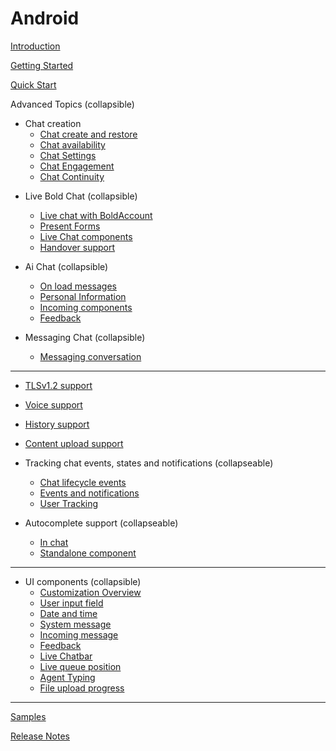 # Android

[Introduction](./IntroductionAndroid.md)

[Getting Started](./GettingStartedAndroid.md)

[Quick Start](./QuickStartAndroid.md)

Advanced Topics  (collapsible)

  - Chat creation
    - [Chat create and restore](./ChatRestoringAndroid.md)
    - [Chat availability](./android_chat_availability.md)
    - [Chat Settings](./ChatSettingsAndroid.md)
    - [Chat Engagement](./ChatEngagement.md)
    - [Chat Continuity](./ChatContinuation.md)
<!--   - [Account info provider](android-AccountInfoProvider)) -->

  - Live Bold Chat  (collapsible)
    - [Live chat with BoldAccount](./LiveBoldChatAdvanceAndroid.md)
    - [Present Forms](./PresentFormsAndroid.md) 
    - [Live Chat components](./Live-Components-android.md)
    - [Handover support](./HandoverAndroid.md)
    
  - Ai Chat  (collapsible)
    - [On load messages](./On-load-messages-injection-Android.md)
    - [Personal Information](./Personal_Information.md)
    - [Incoming components](./Incoming-component-Android.md)
    - [Feedback](./FeedbackAndroid.md)

  - Messaging Chat  (collapsible)
    - [Messaging conversation](./AsyncChatAdvanceAndroid.md)

---

  - [TLSv1.2 support](./Tlsv1.2Android.md)    
     
  - [Voice support](./voice-to-voice-android.md)   
     
  - [History support](./HistorySupportAndroid.md)
     
  - [Content upload support](./FileUploadAndroid.md)
     
  - Tracking chat events, states and notifications  (collapseable)
    - [Chat lifecycle events](./ChatLifecycleEventsAndroid.md)
    - [Events and notifications](./Listeners-and-subscriptions-android.md)
    - [User Tracking](./UserTrackingAndroid.md)
   
  - Autocomplete support (collapseable)
    - [In chat](./Conversation-Autocomplete-android.md)
    - [Standalone component](./AutocompleteStandaloneAndroid.md)
  
 ---
  - UI components (collapsible)
    - [Customization Overview](./ChatCustomizationsAndroid.md)
    - [User input field](./UserInputFieldAndroid.md)
    - [Date and time](./DateAndTimeAndroid.md)
    - [System message](./SystemMessageAndroid.md)
    - [Incoming message](./IncomingMessageAndroiod.md)
    - [Feedback](./FeedbackAndroid.md)
    - [Live Chatbar](./LiveChatbarAndroid.md)
    - [Live queue position](./LiveQueuePositionAndroid.md)
    - [Agent Typing](./AgentTypingAndroid.md)
    - [File upload progress](./FileUploadAndroid.md#uicustom)
  
---

[Samples](https://github.com/bold360ai/bold360-mobile-samples-android)

[Release Notes](./ReleaseNotesAndroid.md)
